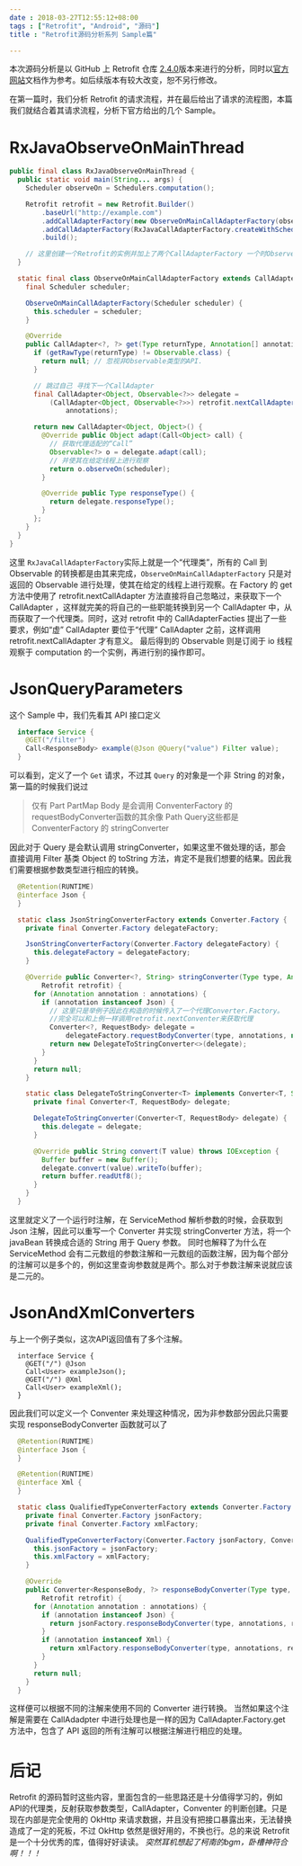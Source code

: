 ```yaml
---
date : 2018-03-27T12:55:12+08:00
tags : ["Retrofit", "Android", "源码"]
title : "Retrofit源码分析系列 Sample篇"

---
```


本次源码分析是以 GitHub 上 Retrofit 仓库 [2.4.0](https://github.com/square/retrofit/tree/parent-2.4.0)版本来进行的分析，同时以[官方网站](http://square.github.io/retrofit/)文档作为参考。如后续版本有较大改变，恕不另行修改。

在第一篇时，我们分析 Retrofit 的请求流程，并在最后给出了请求的流程图，本篇我们就结合着其请求流程，分析下官方给出的几个 Sample。
<!--more-->

# RxJavaObserveOnMainThread

```java
public final class RxJavaObserveOnMainThread {
  public static void main(String... args) {
    Scheduler observeOn = Schedulers.computation();

    Retrofit retrofit = new Retrofit.Builder()
        .baseUrl("http://example.com")
        .addCallAdapterFactory(new ObserveOnMainCallAdapterFactory(observeOn))
        .addCallAdapterFactory(RxJavaCallAdapterFactory.createWithScheduler(io()))
        .build();

    // 这里创建一个Retrofit的实例并加上了两个CallAdapterFactory 一个时ObserveOnMainCallAdapterFactory，还一个是在io线程订阅的RxJavaCallAdapterFactory
  }

  static final class ObserveOnMainCallAdapterFactory extends CallAdapter.Factory {
    final Scheduler scheduler;

    ObserveOnMainCallAdapterFactory(Scheduler scheduler) {
      this.scheduler = scheduler;
    }

    @Override
    public CallAdapter<?, ?> get(Type returnType, Annotation[] annotations, Retrofit retrofit) {
      if (getRawType(returnType) != Observable.class) {
        return null; // 忽视非Observable类型的API.
      }

      // 跳过自己 寻找下一个CallAdapter
      final CallAdapter<Object, Observable<?>> delegate =
          (CallAdapter<Object, Observable<?>>) retrofit.nextCallAdapter(this, returnType,
              annotations);

      return new CallAdapter<Object, Object>() {
        @Override public Object adapt(Call<Object> call) {
          // 获取代理适配的“Call”
          Observable<?> o = delegate.adapt(call);
          // 并使其在给定线程上进行观察
          return o.observeOn(scheduler);
        }

        @Override public Type responseType() {
          return delegate.responseType();
        }
      };
    }
  }
}
```

这里 `RxJavaCallAdapterFactory`实际上就是一个“代理类”，所有的 Call 到 Observable 的转换都是由其来完成，`ObserveOnMainCallAdapterFactory` 只是对返回的 Observable 进行处理，使其在给定的线程上进行观察。在 Factory 的 get 方法中使用了 retrofit.nextCallAdapter 方法直接将自己忽略过，来获取下一个 CallAdapter ，这样就完美的将自己的一些职能转换到另一个 CallAdapter 中，从而获取了一个代理类。同时，这对 retrofit 中的 CallAdapterFacties 提出了一些要求，例如“虚” CallAdapter 要位于“代理” CallAdapter 之前，这样调用 retrofit.nextCallAdapter 才有意义。
最后得到的 Observable 则是订阅于 io 线程观察于 computation 的一个实例，再进行别的操作即可。

# JsonQueryParameters

这个 Sample 中，我们先看其 API 接口定义

```java
  interface Service {
    @GET("/filter")
    Call<ResponseBody> example(@Json @Query("value") Filter value);
  }
```

可以看到，定义了一个 `Get` 请求，不过其 `Query` 的对象是一个非 String 的对象，第一篇的时候我们说过
> 仅有 Part PartMap Body 是会调用 ConventerFactory 的requestBodyConverter函数的其余像 Path Query这些都是 ConventerFactory 的 stringConverter

因此对于 Query 是会默认调用 stringConverter，如果这里不做处理的话，那会直接调用 Filter 基类 Object 的 toString 方法，肯定不是我们想要的结果。因此我们需要根据参数类型进行相应的转换。

```java
  @Retention(RUNTIME)
  @interface Json {
  }

  static class JsonStringConverterFactory extends Converter.Factory {
    private final Converter.Factory delegateFactory;

    JsonStringConverterFactory(Converter.Factory delegateFactory) {
      this.delegateFactory = delegateFactory;
    }

    @Override public Converter<?, String> stringConverter(Type type, Annotation[] annotations,
        Retrofit retrofit) {
      for (Annotation annotation : annotations) {
        if (annotation instanceof Json) {
          // 这里只是举例子因此在构造的时候传入了一个代理Converter.Factory。
          //完全可以和上例一样调用retrofit.nextConventer来获取代理
          Converter<?, RequestBody> delegate =
              delegateFactory.requestBodyConverter(type, annotations, new Annotation[0], retrofit);
          return new DelegateToStringConverter<>(delegate);
        }
      }
      return null;
    }

    static class DelegateToStringConverter<T> implements Converter<T, String> {
      private final Converter<T, RequestBody> delegate;

      DelegateToStringConverter(Converter<T, RequestBody> delegate) {
        this.delegate = delegate;
      }

      @Override public String convert(T value) throws IOException {
        Buffer buffer = new Buffer();
        delegate.convert(value).writeTo(buffer);
        return buffer.readUtf8();
      }
    }
  }
```

这里就定义了一个运行时注解，在 ServiceMethod 解析参数的时候，会获取到 Json 注解，因此可以重写一个 Converter 并实现 stringConverter 方法，将一个 javaBean 转换成合适的 String 用于 Query 参数。
同时也解释了为什么在 ServiceMethod 会有二元数组的参数注解和一元数组的函数注解，因为每个部分的注解可以是多个的，例如这里查询参数就是两个。那么对于参数注解来说就应该是二元的。

# JsonAndXmlConverters

与上一个例子类似，这次API返回值有了多个注解。

```jvav
  interface Service {
    @GET("/") @Json
    Call<User> exampleJson();
    @GET("/") @Xml
    Call<User> exampleXml();
  }
```

因此我们可以定义一个 Conventer 来处理这种情况，因为非参数部分因此只需要实现 responseBodyConverter 函数就可以了

```java
  @Retention(RUNTIME)
  @interface Json {
  }

  @Retention(RUNTIME)
  @interface Xml {
  }

  static class QualifiedTypeConverterFactory extends Converter.Factory {
    private final Converter.Factory jsonFactory;
    private final Converter.Factory xmlFactory;

    QualifiedTypeConverterFactory(Converter.Factory jsonFactory, Converter.Factory xmlFactory) {
      this.jsonFactory = jsonFactory;
      this.xmlFactory = xmlFactory;
    }

    @Override
    public Converter<ResponseBody, ?> responseBodyConverter(Type type, Annotation[] annotations,
        Retrofit retrofit) {
      for (Annotation annotation : annotations) {
        if (annotation instanceof Json) {
          return jsonFactory.responseBodyConverter(type, annotations, retrofit);
        }
        if (annotation instanceof Xml) {
          return xmlFactory.responseBodyConverter(type, annotations, retrofit);
        }
      }
      return null;
    }
  }
```

这样便可以根据不同的注解来使用不同的 Converter 进行转换。
当然如果这个注解是需要在 CallAdadpter 中进行处理也是一样的因为 CallAdapter.Factory.get 方法中，包含了 API 返回的所有注解可以根据注解进行相应的处理。

# 后记

Retrofit 的源码暂时这些内容，里面包含的一些思路还是十分值得学习的，例如API的代理类，反射获取参数类型，CallAdapter，Conventer 的判断创建。只是现在内部是完全使用的 OkHttp 来请求数据，并且没有把接口暴露出来，无法替换造成了一定的死板，不过 OkHttp 依然是很好用的，不换也行。总的来说 Retrofit 是一个十分优秀的库，值得好好读读。
*突然耳机想起了柯南的bgm，卧槽神符合啊！！！*